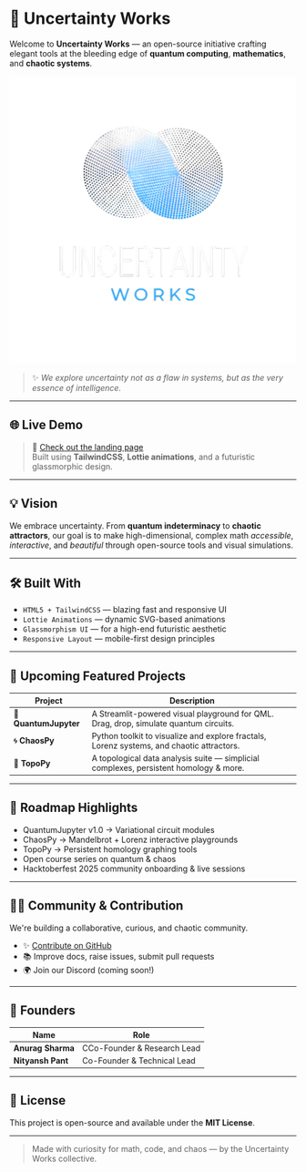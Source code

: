 # 🔮 Uncertainty Works

Welcome to **Uncertainty Works** — an open-source initiative crafting elegant tools at the bleeding edge of **quantum computing**, **mathematics**, and **chaotic systems**.

![Uncertainty Works Logo](unworklogo.png)

> ✨ *We explore uncertainty not as a flaw in systems, but as the very essence of intelligence.*

---

## 🌐 Live Demo

> 🔗 [Check out the landing page](https://your-deployed-url.com)  
Built using **TailwindCSS**, **Lottie animations**, and a futuristic glassmorphic design.

---

## 💡 Vision

We embrace uncertainty. From **quantum indeterminacy** to **chaotic attractors**, our goal is to make high-dimensional, complex math *accessible*, *interactive*, and *beautiful* through open-source tools and visual simulations.

---

## 🛠️ Built With

- `HTML5 + TailwindCSS` — blazing fast and responsive UI
- `Lottie Animations` — dynamic SVG-based animations
- `Glassmorphism UI` — for a high-end futuristic aesthetic
- `Responsive Layout` — mobile-first design principles

---

## 🚀 Upcoming Featured Projects

| Project       | Description |
|---------------|-------------|
| 🔬 **QuantumJupyter** | A Streamlit-powered visual playground for QML. Drag, drop, simulate quantum circuits. |
| 🌀 **ChaosPy**        | Python toolkit to visualize and explore fractals, Lorenz systems, and chaotic attractors. |
| 🔺 **TopoPy**         | A topological data analysis suite — simplicial complexes, persistent homology & more. |

---

## 🌱 Roadmap Highlights

- QuantumJupyter v1.0 → Variational circuit modules
- ChaosPy → Mandelbrot + Lorenz interactive playgrounds
- TopoPy → Persistent homology graphing tools
- Open course series on quantum & chaos
- Hacktoberfest 2025 community onboarding & live sessions

---

## 🧑‍💻 Community & Contribution

We're building a collaborative, curious, and chaotic community.

- ✨ [Contribute on GitHub](https://github.com/UncertaintyWorks)
- 📚 Improve docs, raise issues, submit pull requests
- 🌍 Join our Discord (coming soon!)

---

## 👥 Founders

| Name            | Role                      |
|-----------------|---------------------------|
| **Anurag Sharma** | CCo-Founder & Research Lead |
| **Nityansh Pant** | Co-Founder & Technical Lead |

---

## 📄 License

This project is open-source and available under the **MIT License**.

---

> Made with curiosity for math, code, and chaos — by the Uncertainty Works collective.
